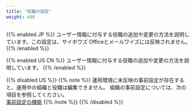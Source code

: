 ```yaml
---
title: "役職の設定"
weight: 400
---
```

{{% enabled JP %}}
ユーザー情報に付与する役職の追加や変更の方法を説明しています。この設定は、サイボウズ Officeとメールワイズには反映されません。
{{% /enabled %}}

{{% enabled US CN %}}
ユーザー情報に付与する役職の追加や変更の方法を説明しています。
{{% /enabled %}}

{{% disabled US %}}
{{% note %}}
運用環境に未反映の事前設定が存在すると、運用中の組織と役職は編集できません。 組織の事前設定については、次の項目を参照してください。<br>
[事前設定の機能](/general/ja/admin/list_useradmin/list_page_sandbox.html)
{{% /note %}}
{{% /disabled %}}
